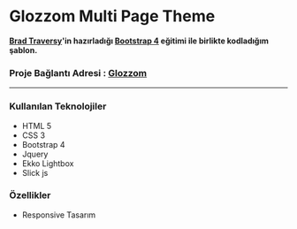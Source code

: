 #  Glozzom Multi Page Theme


**[Brad Traversy](https://www.udemy.com/user/brad-traversy)'in hazırladığı [Bootstrap 4](https://www.udemy.com/course/bootstrap-4-from-scratch-with-5-projects) eğitimi ile birlikte kodladığım şablon.**





### Proje Bağlantı Adresi : [Glozzom](https://mustafadalga.github.io/Front-End-Developments/Glozzom/index.html)
<hr>




### Kullanılan Teknolojiler
 * HTML 5
 * CSS 3
 * Bootstrap 4
 * Jquery
 * Ekko Lightbox
 * Slick js
 
 
### Özellikler
* Responsive Tasarım